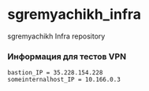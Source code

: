 # sgremyachikh_infra
sgremyachikh Infra repository

### Информация для тестов VPN

```
bastion_IP = 35.228.154.228
someinternalhost_IP = 10.166.0.3
```

